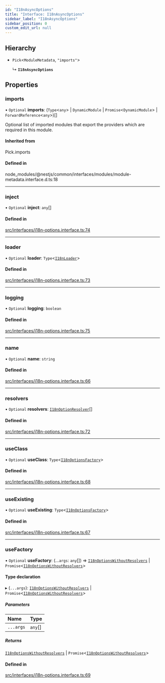 ```yaml
---
id: "I18nAsyncOptions"
title: "Interface: I18nAsyncOptions"
sidebar_label: "I18nAsyncOptions"
sidebar_position: 0
custom_edit_url: null
---
```


## Hierarchy

- `Pick`<`ModuleMetadata`, ``"imports"``\>

  ↳ **`I18nAsyncOptions`**

## Properties

### imports

• `Optional` **imports**: (`Type`<`any`\> \| `DynamicModule` \| `Promise`<`DynamicModule`\> \| `ForwardReference`<`any`\>)[]

Optional list of imported modules that export the providers which are
required in this module.

#### Inherited from

Pick.imports

#### Defined in

node_modules/@nestjs/common/interfaces/modules/module-metadata.interface.d.ts:18

___

### inject

• `Optional` **inject**: `any`[]

#### Defined in

[src/interfaces/i18n-options.interface.ts:74](https://github.com/toonvanstrijp/nestjs-i18n/blob/085d31c/src/interfaces/i18n-options.interface.ts#L74)

___

### loader

• `Optional` **loader**: `Type`<[`I18nLoader`](../classes/I18nLoader.md)\>

#### Defined in

[src/interfaces/i18n-options.interface.ts:73](https://github.com/toonvanstrijp/nestjs-i18n/blob/085d31c/src/interfaces/i18n-options.interface.ts#L73)

___

### logging

• `Optional` **logging**: `boolean`

#### Defined in

[src/interfaces/i18n-options.interface.ts:75](https://github.com/toonvanstrijp/nestjs-i18n/blob/085d31c/src/interfaces/i18n-options.interface.ts#L75)

___

### name

• `Optional` **name**: `string`

#### Defined in

[src/interfaces/i18n-options.interface.ts:66](https://github.com/toonvanstrijp/nestjs-i18n/blob/085d31c/src/interfaces/i18n-options.interface.ts#L66)

___

### resolvers

• `Optional` **resolvers**: [`I18nOptionResolver`](../modules.md#i18noptionresolver)[]

#### Defined in

[src/interfaces/i18n-options.interface.ts:72](https://github.com/toonvanstrijp/nestjs-i18n/blob/085d31c/src/interfaces/i18n-options.interface.ts#L72)

___

### useClass

• `Optional` **useClass**: `Type`<[`I18nOptionsFactory`](I18nOptionsFactory.md)\>

#### Defined in

[src/interfaces/i18n-options.interface.ts:68](https://github.com/toonvanstrijp/nestjs-i18n/blob/085d31c/src/interfaces/i18n-options.interface.ts#L68)

___

### useExisting

• `Optional` **useExisting**: `Type`<[`I18nOptionsFactory`](I18nOptionsFactory.md)\>

#### Defined in

[src/interfaces/i18n-options.interface.ts:67](https://github.com/toonvanstrijp/nestjs-i18n/blob/085d31c/src/interfaces/i18n-options.interface.ts#L67)

___

### useFactory

• `Optional` **useFactory**: (...`args`: `any`[]) => [`I18nOptionsWithoutResolvers`](../modules.md#i18noptionswithoutresolvers) \| `Promise`<[`I18nOptionsWithoutResolvers`](../modules.md#i18noptionswithoutresolvers)\>

#### Type declaration

▸ (`...args`): [`I18nOptionsWithoutResolvers`](../modules.md#i18noptionswithoutresolvers) \| `Promise`<[`I18nOptionsWithoutResolvers`](../modules.md#i18noptionswithoutresolvers)\>

##### Parameters

| Name | Type |
| :------ | :------ |
| `...args` | `any`[] |

##### Returns

[`I18nOptionsWithoutResolvers`](../modules.md#i18noptionswithoutresolvers) \| `Promise`<[`I18nOptionsWithoutResolvers`](../modules.md#i18noptionswithoutresolvers)\>

#### Defined in

[src/interfaces/i18n-options.interface.ts:69](https://github.com/toonvanstrijp/nestjs-i18n/blob/085d31c/src/interfaces/i18n-options.interface.ts#L69)
